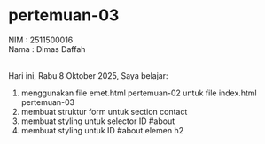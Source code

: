 # pertemuan-03

NIM  : 2511500016<br>
Nama  : Dimas Daffah<br><br>

Hari ini, Rabu 8 Oktober 2025, Saya belajar:
<ol>
  <li>menggunakan file emet.html pertemuan-02 untuk file index.html pertemuan-03</li>
  <li>membuat struktur form untuk section contact</li>
  <li>membuat styling untuk selector ID #about</li>
  <li>membuat styling untuk ID #about elemen h2</li>
  </ol>
